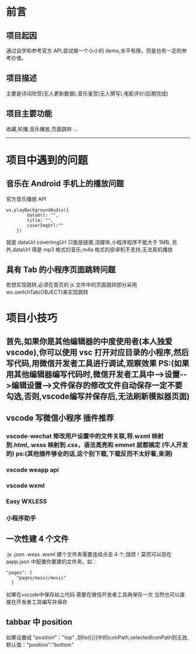 # 前言

## 项目起因

通过自学和参考官方 API,尝试做一个小小的 demo,水平有限，但是也有一定的参考价值。

## 项目描述

主要是诗词欣赏(无人更新数据),音乐鉴赏(无人撰写),电影评价(后期完成)

## 项目主要功能

收藏,轮播,音乐播放,页面跳转 ...

---

# 项目中遇到的问题

## 音乐在 Android 手机上的播放问题

官方音乐播放 API

```
wx.playBackgroundAudio({
		dataUrl: "",
		title: "",
		coverImgUrl:""
	})
```

就是 dataUrl coverImgUrl 只能是链接,流媒体,小程序程序不能大于 1MB,
另外,dataUrl 得是 mp3 格式的音乐,m4a 格式的安卓机不支持,无法真机播放

## 具有 Tab 的小程序页面跳转问题

若想实现跳转,必须在首页的 js 文件中的页面跳转部分采用 wx.switchTab(OBJECT)来实现跳转

# 项目小技巧

## 首先,如果你是其他编辑器的中度使用者(本人独爱 vscode),你可以使用 vsc 打开对应目录的小程序,然后写代码,用微信开发者工具进行调试,观察效果 PS:(如果用其他编辑器编写代码时,微信开发者工具中-->设置-->编辑设置-->文件保存的修改文件自动保存一定不要勾选,否则,vscode编写并保存后,无法刷新模拟器页面)

## vscode 写微信小程序 插件推荐

### vscode-wechat 修改用户设置中的文件关联,将.wxml 映射到.html,.wxss 映射到.css，语法高亮和 emmet 就都搞定 (牛人开发的) ps:(其他插件够全的话,这个别下载,下载反而不太好看,亲测)

### vscode weapp api

### vscode wxml

### Easy WXLESS

### 小程序助手

## 一次性建 4 个文件

.js .json .wxss .wxml 建个文件夹需要连续点击 4 个,很烦！莫慌可以现在 aapp.json 中配置你要建的文件夹。如：

```
"pages": [
    "pages/music/music"
  ]
```
如果在vscode中保存如上代码 需要在微信开发者工具再保存一次 当然也可以直接在开发者工具编写并保存

## tabbar 中 position
如果设置成 "position"："top" ,则list[{}]中的iconPath,selectedIconPath则无效,默认值："position":"bottom"